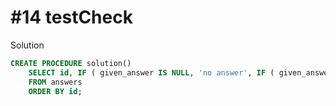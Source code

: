 # #14 testCheck

Solution

```sql
CREATE PROCEDURE solution()
    SELECT id, IF ( given_answer IS NULL, 'no answer', IF ( given_answer =correct_answer, 'correct', 'incorrect') ) AS checks
    FROM answers
    ORDER BY id;
```